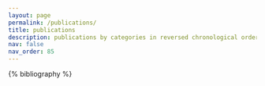 ```yaml
---
layout: page
permalink: /publications/
title: publications
description: publications by categories in reversed chronological order. generated by jekyll-scholar.
nav: false
nav_order: 85
---
```


<!-- _pages/publications.md -->
<div class="publications">

{% bibliography %}

</div>
